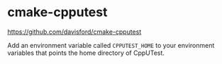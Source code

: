 # cmake-cpputest #

<https://github.com/davisford/cmake-cpputest>

Add an environment variable called `CPPUTEST_HOME` to your environment variables that points the home directory of CppUTest.
